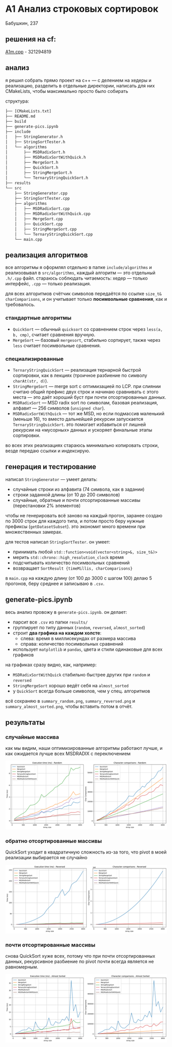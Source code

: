 # А1 Анализ строковых сортировок

Бабушкин, 237

## решения на cf:

[A1m.cpp]() - 321294819

## анализ

я решил собрать прямо проект на c++ — с делением на хедеры и реализацию, разделить в отдельные директории, написать для них CMakeLists, чтобы максимально просто было собирать

структура:

```
├── [CMakeLists.txt]
├── README.md
├── build
├── generate-pics.ipynb
├── include
│   ├── StringGenerator.h
│   ├── StringSortTester.h
│   └── algorithms
│       ├── MSDRadixSort.h
│       ├── MSDRadixSortWithQuick.h
│       ├── MergeSort.h
│       ├── QuickSort.h
│       ├── StringMergeSort.h
│       └── TernaryStringQuickSort.h
├── results
└── src
    ├── StringGenerator.cpp
    ├── StringSortTester.cpp
    ├── algorithms
    │   ├── MSDRadixSort.cpp
    │   ├── MSDRadixSortWithQuick.cpp
    │   ├── MergeSort.cpp
    │   ├── QuickSort.cpp
    │   ├── StringMergeSort.cpp
    │   └── TernaryStringQuickSort.cpp
    └── main.cpp
```

## реализация алгоритмов

все алгоритмы я оформлял отдельно в папке `include/algorithms` и реализовывал в `src/algorithms`, каждый алгоритм — это отдельный `.h/.cpp` файл. стараюсь соблюдать читаемость: хедер — только интерфейс, `.cpp` — только реализация.

для всех алгоритмов счётчик символов передаётся по ссылке `size_t& charComparisons`, и он учитывает только **посимвольные сравнения**, как и требовалось.

### стандартные алгоритмы

- `QuickSort` — обычный `quicksort` со сравнением строк через `less(a, b, cmp)`, считает сравнения вручную.
- `MergeSort` — базовый `mergesort`, стабильно сортирует, также через `less` считает посимвольные сравнения.

### специализированные

- `TernaryStringQuickSort` — реализация тернарной быстрой сортировки, как в лекциях (троичное разбиение по символу `charAt(str, d)`).
- `StringMergeSort` — merge sort с оптимизацией по LCP. при слиянии считаю общий префикс двух строк и начинаю сравнивать с этого места — это даёт хороший буст при почти отсортированных данных.
- `MSDRadixSort` — MSD radix sort по символам, базовая реализация, алфавит — 256 символов (`unsigned char`).
- `MSDRadixSortWithQuick` — тот же MSD, но если подмассив маленький (меньше 16), то вместо дальнейшей рекурсии запускается `TernaryStringQuickSort`. это помогает избавиться от лишней рекурсии на «мусорных» данных и ускоряет финальные этапы сортировки.

во всех этих реализациях стараюсь минимально копировать строки, везде передаю ссылки и индексирую.

## генерация и тестирование

написал `StringGenerator` — умеет делать:

- случайные строки из алфавита (74 символа, как в задании)
- строки заданной длины (от 10 до 200 символов)
- случайные, обратные и почти отсортированные массивы (перестановки 2% элементов)

чтобы не генерировать всё заново на каждый прогон, заранее создаю по 3000 строк для каждого типа, и потом просто беру нужные префиксы (`getDatasetSubset`). это экономит много времени при множественных замерах.

для тестов написал `StringSortTester`. он умеет:

- принимать любой `std::function<void(vector<string>&, size_t&)>`
- мерить `std::chrono::high_resolution_clock` время
- подсчитывать количество посимвольных сравнений
- возвращает `SortResult {timeMillis, charComparisons}`

в `main.cpp` на каждую длину (от 100 до 3000 с шагом 100) делаю 5 прогонов, беру среднее и записываю в `.csv`.

## generate-pics.ipynb

весь анализ провожу в `generate-pics.ipynb`. он делает:

- парсит все `.csv` из папки `results/`
- группирует по типу данных (`random`, `reversed`, `almost_sorted`)
- строит **два графика на каждом холсте**:
  - слева: время в миллисекундах от размера массива
  - справа: количество посимвольных сравнений
- использует `matplotlib` и `pandas`, цвета и стили одинаковые для всех графиков

на графиках сразу видно, как, например:

- `MSDRadixSortWithQuick` стабильно быстрее других при `random` и `reversed`
- `StringMergeSort` хорошо ведёт себя на `almost_sorted`
- у `QuickSort` всегда больше символов, чем у спец. алгоритмов

всё сохраняю в `summary_random.png`, `summary_reversed.png` и `summary_almost_sorted.png`, чтобы вставить потом в отчёт.

## результаты

### случайные массива

как мы видим, наши оптимизированные алгоритмы работают лучше, и как ожидается лучше всех MSDRADIX с переключением

![alt text](./assets/random.png)

### обратно отсортированные массивы

QuickSort уходит в квадратичную сложность из-за того, что pivot в моей реализации выбирается не случайно


![alt text](./assets/reversed.png)

### почти отсортированные массивы

снова QuickSort хуже всех, потому что при почти отсортированных данных, рекурсивное разбиение по pivot почти всегда является не равномерным.

![alt text](./assets/almost.png)